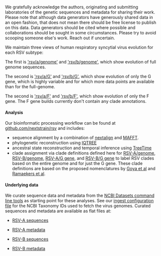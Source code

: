 We gratefully acknowledge the authors, originating and submitting laboratories of the genetic sequences and metadata for sharing their work. Please note that although data generators have generously shared data in an open fashion, that does not mean there should be free license to publish on this data. Data generators should be cited where possible and collaborations should be sought in some circumstances. Please try to avoid scooping someone else's work. Reach out if uncertain.


We maintain three views of human respiratory syncytial virus evolution for each RSV subtype:

The first is ['rsv/a/genome'](https://nextstrain.org/staging/rsv/a/genome) and ['rsv/b/genome'](https://nextstrain.org/staging/rsv/b/genome), which show evolution of full genome sequences.

The second is ['rsv/a/G'](https://nextstrain.org/staging/rsv/a/G) and ['rsv/b/G'](https://nextstrain.org/staging/rsv/b/G), which show evolution of only the G gene, which is highly variable and for which more data points are available than for the full-genome.

The second is ['rsv/a/F'](https://nextstrain.org/staging/rsv/a/F) and ['rsv/b/F'](https://nextstrain.org/staging/rsv/b/G), which show evolution of only the F gene. The F gene builds currently don't contain any clade annotations.


#### Analysis
Our bioinformatic processing workflow can be found at [github.com/nextstrain/rsv](https://github.com/nextstrain/rsv) and includes:

- sequence alignment by a combination of [nextalign](https://docs.nextstrain.org/projects/nextclade/en/stable/user/nextalign-cli.html) and [MAFFT](https://mafft.cbrc.jp/alignment/software/).
- phylogenetic reconstruction using [IQTREE](http://www.iqtree.org/)
- ancestral state reconstruction and temporal inference using [TreeTime](https://github.com/neherlab/treetime)
- clade assignment via clade definitions defined here for
    [RSV-A/genome](https://github.com/nextstrain/rsv/blob/master/config/clades_genome_a.tsv),
    [RSV-B/genome](https://github.com/nextstrain/rsv/blob/master/config/clades_genome_b.tsv),
    [RSV-A/G gene](https://github.com/nextstrain/rsv/blob/master/config/clades_G_a.tsv), and
    [RSV-B/G gene](https://github.com/nextstrain/rsv/blob/master/config/clades_G_b.tsv) to label RSV clades based on the entire genome and for just the G gene.
    These clade definitions are based on the proposed nomenclatures by [Goya et al](https://onlinelibrary.wiley.com/doi/abs/10.1111/irv.12715) and [Ramaekers et al](https://doi.org/10.1093/ve/veaa052).

#### Underlying data
We curate sequence data and metadata from the [NCBI Datasets command line tools](https://www.ncbi.nlm.nih.gov/datasets/docs/v2/download-and-install/)
as starting point for these analyses. See our [ingest configuration file](https://github.com/nextstrain/rsv/blob/master/ingest/config/config.yaml)
for the NCBI Taxonomy IDs used to fetch the virus genomes.
Curated sequences and metadata are available as flat files at:

- [RSV-A sequences](https://data.nextstrain.org/files/workflows/rsv/a/sequences.fasta.xz)
- [RSV-A metadata](https://data.nextstrain.org/files/workflows/rsv/a/metadata.tsv.gz)

- [RSV-B sequences](https://data.nextstrain.org/files/workflows/rsv/b/sequences.fasta.xz)
- [RSV-B metadata](https://data.nextstrain.org/files/workflows/rsv/b/metadata.tsv.gz)



